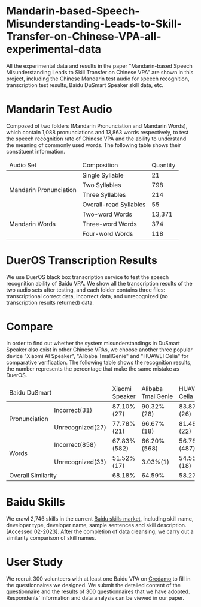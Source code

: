 # Mandarin-based-Speech-Misunderstanding-Leads-to-Skill-Transfer-on-Chinese-VPA-all-experimental-data
All the experimental data and results in the paper "Mandarin-based Speech Misunderstanding Leads to Skill Transfer on Chinese VPA" are shown in this project, including the Chinese Mandarin test audio for speech recognition, transcription test results, Baidu DuSmart Speaker skill data, etc.
# Mandarin Test Audio
Composed of two folders (Mandarin Pronunciation and Mandarin Words), which contain 1,088 pronunciations and 13,863 words respectively, to test the speech recognition rate of Chinese VPA and the ability to understand the meaning of commonly used words. The following table shows their constituent information.
<table>
<thead>
  <tr>
    <td>Audio Set</td>
    <td>Composition</td>
    <td>Quantity</td>
  </tr>
</thead>
<tbody>
  <tr>
    <td rowspan="4">Mandarin Pronunciation</td>
    <td>Single Syllable</td>
    <td>21</td>
  </tr>
  <tr>
    <td>Two Syllables</td>
    <td>798</td>
  </tr>
  <tr>
    <td>Three Syllables</td>
    <td>214</td>
  </tr>
  <tr>
    <td>Overall-read Syllables</td>
    <td>55</td>
  </tr>
  <tr>
    <td rowspan="3">Mandarin Words</td>
    <td>Two-word Words</td>
    <td>13,371</td>
  </tr>
  <tr>
    <td>Three-word Words</td>
    <td>374</td>
  </tr>
  <tr>
    <td>Four-word Words</td>
    <td>118</td>
  </tr>
</tbody>
</table>

# DuerOS Transcription Results
We use DuerOS black box transcription service to test the speech recognition ability of Baidu VPA. We show all the transcription results of the two audio sets after testing, and each folder contains three files: transcriptional correct data, incorrect data, and unrecognized (no transcription results returned) data.

# Compare
In order to find out whether the system misunderstandings in DuSmart Speaker also exist in other Chinese VPAs, we choose another three popular device "Xiaomi AI Speaker", "Alibaba TmallGenie" and "HUAWEI Celia" for comparative verification. The following table shows the recognition results, the number represents the percentage that make the same mistake as DuerOS.

<table>
<thead>
  <tr>
    <td colspan="2">Baidu DuSmart</td>
    <td>Xiaomi Speaker</td>
    <td>Alibaba TmallGenie</td>
    <td>HUAWEI Celia</td>
  </tr>
</thead>
<tbody>
  <tr>
    <td rowspan="2">Pronunciation</td>
    <td>Incorrect(31)</td>
    <td>87.10%(27)</td>
    <td>90.32%(28)</td>
    <td>83.87%(26)</td>
  </tr>
  <tr>
    <td>Unrecognized(27)</td>
    <td>77.78%(21)</td>
    <td>66.67%(18)</td>
    <td>81.48%(22)</td>
  </tr>
  <tr>
    <td rowspan="2">Words</td>
    <td>Incorrect(858)</td>
    <td>67.83%(582)</td>
    <td>66.20%(568)</td>
    <td>56.76%(487)</td>
  </tr>
  <tr>
    <td>Unrecognized(33)</td>
    <td>51.52%(17)</td>
    <td>3.03%(1)</td>
    <td>54.55%(18)</td>
  </tr>
  <tr>
    <td colspan="2">Overall Similarity</td>
    <td>68.18%</td>
    <td>64.59%</td>
    <td>58.27%</td>
  </tr>
</tbody>
</table>

# Baidu Skills
We crawl 2,746 skills in the current [Baidu skills market](https://dumall.baidu.com/skill), including skill name, developer type, developer name, sample sentences and skill description. [Accessed 02-2023]. After the completion of data cleansing, we carry out a similarity comparison of skill names.

# User Study
We recruit 300 volunteers with at least one Baidu VPA on [Credamo](https://www.credamo.com//#/) to fill in the questionnaires we designed. We submit the detailed content of the questionnaire and the results of 300 questionnaires that we have adopted. Respondents' information and data analysis can be viewed in our paper.
